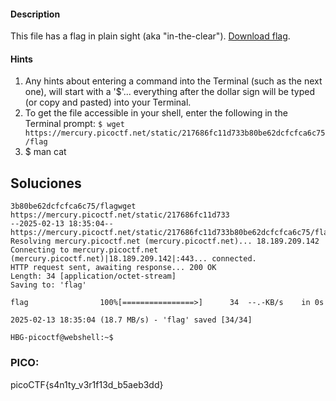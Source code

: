 #### Description

This file has a flag in plain sight (aka "in-the-clear"). [Download flag](https://mercury.picoctf.net/static/217686fc11d733b80be62dcfcfca6c75/flag).

#### Hints 

1. Any hints about entering a command into the Terminal (such as the next one), will start with a '$'... everything after the dollar sign will be typed (or copy and pasted) into your Terminal.
2. To get the file accessible in your shell, enter the following in the Terminal prompt: `$ wget https://mercury.picoctf.net/static/217686fc11d733b80be62dcfcfca6c75/flag`
3. $ man cat

## Soluciones

````
3b80be62dcfcfca6c75/flagwget https://mercury.picoctf.net/static/217686fc11d733
--2025-02-13 18:35:04--  https://mercury.picoctf.net/static/217686fc11d733b80be62dcfcfca6c75/flag
Resolving mercury.picoctf.net (mercury.picoctf.net)... 18.189.209.142
Connecting to mercury.picoctf.net (mercury.picoctf.net)|18.189.209.142|:443... connected.
HTTP request sent, awaiting response... 200 OK
Length: 34 [application/octet-stream]
Saving to: 'flag'

flag                100%[================>]      34  --.-KB/s    in 0s      

2025-02-13 18:35:04 (18.7 MB/s) - 'flag' saved [34/34]

HBG-picoctf@webshell:~$ 
````


### PICO:
picoCTF{s4n1ty_v3r1f13d_b5aeb3dd}


